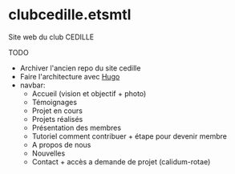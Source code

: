 # clubcedille.etsmtl
Site web du club CEDILLE


TODO
- Archiver l'ancien repo du site cedille
- Faire l'architecture avec [Hugo](https://github.com/gohugoio/hugo)
- navbar:
  - Accueil (vision et objectif + photo)
  - Témoignages
  - Projet en cours
  - Projets réalisés 
  - Présentation des membres 
  - Tutoriel comment contribuer + étape pour devenir membre
  - A propos de nous 
  - Nouvelles
  - Contact + accès a demande de projet (calidum-rotae)
